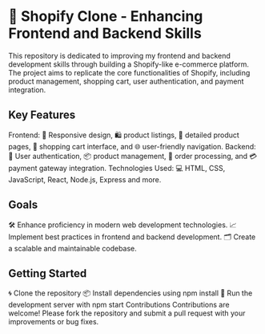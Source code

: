 <h1>🛒 Shopify Clone - Enhancing Frontend and Backend Skills</h1>
<p>This repository is dedicated to improving my frontend and backend development skills through building a Shopify-like e-commerce platform. The project aims to replicate the core functionalities of Shopify, including product management, shopping cart, user authentication, and payment integration.</p>

<h2>Key Features</h2>
Frontend: 📱 Responsive design, 🛍️ product listings, 📄 detailed product pages, 🛒 shopping cart interface, and 🌐 user-friendly navigation.
Backend: 🔐 User authentication, 📦 product management, 🧾 order processing, and 💳 payment gateway integration.
Technologies Used: 💻 HTML, CSS, JavaScript, React, Node.js, Express and more.

<h2>Goals</h2>
🛠️ Enhance proficiency in modern web development technologies.
📈 Implement best practices in frontend and backend development.
🗂️ Create a scalable and maintainable codebase.

<h2>Getting Started</h2>
🌀 Clone the repository
📦 Install dependencies using npm install
🚀 Run the development server with npm start
Contributions
Contributions are welcome! Please fork the repository and submit a pull request with your improvements or bug fixes.
